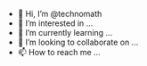 - 👋 Hi, I’m @technomath
- 👀 I’m interested in ...
- 🌱 I’m currently learning ...
- 💞️ I’m looking to collaborate on ...
- 📫 How to reach me ...

<!---
technomath/technomath is a ✨ special ✨ repository because its `README.md` (this file) appears on your GitHub profile.
You can click the Preview link to take a look at your changes.
--->
